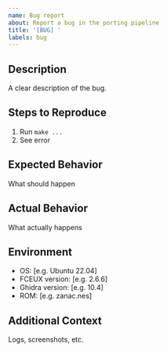```yaml
---
name: Bug report
about: Report a bug in the porting pipeline
title: '[BUG] '
labels: bug
---
```


## Description
A clear description of the bug.

## Steps to Reproduce
1. Run `make ...`
2. See error

## Expected Behavior
What should happen

## Actual Behavior
What actually happens

## Environment
- OS: [e.g. Ubuntu 22.04]
- FCEUX version: [e.g. 2.6.6]
- Ghidra version: [e.g. 10.4]
- ROM: [e.g. zanac.nes]

## Additional Context
Logs, screenshots, etc.

